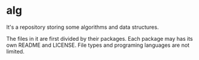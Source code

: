 # alg

It's a repository storing some algorithms and data structures.

The files in it are first divided by their packages. Each package may has its own
README and LICENSE. File types and programing languages are not limited.
